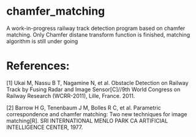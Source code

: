 # chamfer_matching
A work-in-progress railway track detection program based on chamfer matching.
Only Chamfer distane transform function is finished, matching algorithm is still under going
# References:
[1] Ukai M, Nassu B T, Nagamine N, et al. Obstacle Detection on Railway Track by Fusing Radar and Image Sensor[C]//9th World Congress on Railway Research (WCRR-2011), Lille, France. 2011.

[2] Barrow H G, Tenenbaum J M, Bolles R C, et al. Parametric correspondence and chamfer matching: 
Two new techniques for image matching[R]. SRI INTERNATIONAL MENLO PARK CA ARTIFICIAL INTELLIGENCE CENTER, 1977.
